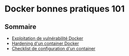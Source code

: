 # Docker bonnes pratiques 101

## Sommaire 

- [Exploitation de vulnérabilité Docker](./escape.md)
- [Hardening d'un container Docker](./hardening.md)
- [Checklist de configuration d'un container](./checklist.md)